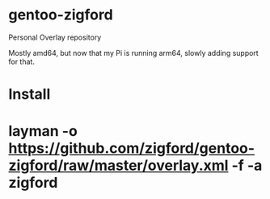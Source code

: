 # gentoo-zigford
Personal Overlay repository

Mostly amd64, but now that my Pi is running arm64, slowly adding support for that.

# Install

# layman -o https://github.com/zigford/gentoo-zigford/raw/master/overlay.xml -f -a zigford
